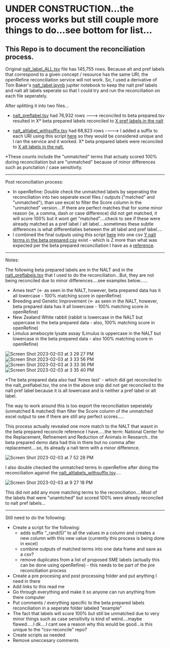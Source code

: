 # UNDER CONSTRUCTION...the process works but still couple more things to do...see bottom for list...

## This  Repo  is  to  document  the  reconciliation  process. 

Original [nalt_label_ALL.tsv]() file has 145,755 rows. Because alt and pref labels that correspond to a given concept / resource has the same URI, the openRefine reconciliation service will not work. So, I used a derivative of Tom Baker's [nalt_label.ipynb](https://github.com/woody544/nalt4ma/blob/main/nalt/nalt_labels.ipynb) jupiter notebook to keep the nalt pref labels and nalt alt labels seperate so that I could try and run the reconciliation on each file seperately.

After splitting it into two files...

- [nalt_preflabel.tsv]() had 76,932 rows ---> reconciled to beta prepared.tsv resulted in X* beta prepared labels reconciled to [X pref labels in the nalt]()

- [nalt_altlabel_withsuffix.tsv]() had 68,823 rows ----> I added a suffix to each URI using this script [here]() so they would be considered unique and I ran the service and it worked. X* beta prepared labels were reconciled to [X alt labels in the nalt.]() 

*These counts include the "unmatched" terms that actualy scored 100% during reconciliation but are "unmatched" because of minor differences such as punctation / case sensitivity.

---------------------------------------------------------------------------------------------------------------------------------------------------------
Post reconciliation process:
- In openRefine: Double check the unmatched labels by seperating the reconciliation into two seperate excel files / outputs ("matched" and "unmatched"), than use excel to filter the Score column in the "unmatched" version....If there are perfect matches that for some minor reason (ie, a comma, dash or case difference) did not get matched, it will score 100% but it wont get "matched"....check to see if these were already matched as a pref label / alt label....sometimes these subtle differences is what differentiaties between the alt label and pref label....
- I combined the final outputs using this script [here]() into one csv [Y nalt terms in the beta prepared csv]() exist - which is Z more than what was expected per the beta prepared reconciliation I have as a [reference]().






---------------------------------------------------------------------------------------------------------------------------------------------------------
Notes:

The following beta prepared labels are in the NALT and in the [nalt_preflabels.tsv]() that I used to do the reconciliation...But, they are not being reconciled due to minor differences....see examples below......

- Ames test* (<- as seen in the NALT, however, beta prepared data has it all lowercase - 100% matching score in openRefine)
- Breeding and Genetic Improvement (<- as seen in the NALT, however, beta prepared data has it all lowercase - 100% matching score in openRefine)
- New Zealand White rabbit (rabbit is lowercase in the NALT but uppercase in the beta prepared data - also, 100% matching score in openRefine)
- Limulus amebocyte lysate assay (Limulus is uppercase in the NALT but lowercase in the beta prepared data - also 100% matching score in openRefine)

![Screen Shot 2023-02-03 at 3 29 27 PM](https://user-images.githubusercontent.com/109038399/216729925-90ccd491-7d78-44d9-839b-1c15d48ae3df.png)
![Screen Shot 2023-02-03 at 3 33 56 PM](https://user-images.githubusercontent.com/109038399/216730044-c0269078-bb88-450a-b9ba-60b795dd1584.png)
![Screen Shot 2023-02-03 at 3 33 36 PM](https://user-images.githubusercontent.com/109038399/216730053-2bb478f4-9f81-4d3a-8fcc-66b8225d9dcb.png)
![Screen Shot 2023-02-03 at 3 35 40 PM](https://user-images.githubusercontent.com/109038399/216730175-f6add698-a535-4e1e-befd-c66cb52c149f.png)

*The beta prepared data also had 'Ames test' - which did get reconciled to the nalt_preflabel.tsv, the one in the above snip did not get reconciled to the nalt pref label because it is all lowercase and is neither a pref label or alt label.

The way to work around this is too export the reconciliation seperately (unmatched & matched) than filter the Score column of the unmatched excel output to see if there are still any perfect scores.....

This process actually revealed one more match to the NALT that wasnt in the beta prepared reconcile reference I have.....the term: National Center for the Replacement, Refinement and Reduction of Animals in Research...the beta prepared demo data had this in there but no comma after replacement....so, its already a nalt term with a minor difference. 

![Screen Shot 2023-02-03 at 7 52 28 PM](https://user-images.githubusercontent.com/109038399/216746575-cb9aeb70-1662-459f-a7cc-9d1139050a8a.png)

I also double checked the unmatched terms in openRefine after doing the reconciliation against the [nalt_altlabels_withsuffix.tsv]()....

![Screen Shot 2023-02-03 at 9 27 18 PM](https://user-images.githubusercontent.com/109038399/216750459-10875ad8-7819-46e9-b256-c5ee493f2ba8.png)

This did not add any more matching terms to the reconciliation....Most of the labels that were "unamtched" but scored 100% were already reconciled to nalt pref labels...

---------------------------------------------------------------------------------------------------------------------------------------------------------
Still need to do the following:
- Create a script for the following:
    - adds suffix “_rand(5)” to all the values in a column and creates a new column with this new value (currently this process is being done in excel)
    - combine outputs of matched terms into one data frame and save as a csv?
    - remove duplicates from a list of proposed SME labels (actually this can be done using openRefine) - this needs to be part of the pre reconciliation process
- Create a pre procesing and post processing folder and put anything I need in there
- Add links to this read me
- Go through everything and make it so anyone can run anything from there computer
- Put comments / everything specific to the beta prepared labels reconciliation in a seperate folder labeled "example"
- The fact that labels will score 100% but still be unmatched due to very minor things such as case sensitivity is kind of weird....maybe flawed.....I dk....I cant see a reason why this would be good...is this unique to the "csv-reconcile" repo?
- Create scripts as needed
- Remove uneccesary comments
